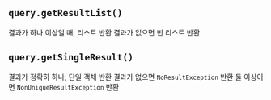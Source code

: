 ## `query.getResultList()`
결과가 하나 이상일 때, 리스트 반환
결과가 없으면 빈 리스트 반환
## `query.getSingleResult()`
결과가 정확히 하나, 단일 객체 반환
결과가 없으면 `NoResultException` 반환
둘 이상이면 `NonUniqueResultException` 반환